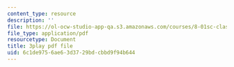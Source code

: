 ```yaml
---
content_type: resource
description: ''
file: https://ol-ocw-studio-app-qa.s3.amazonaws.com/courses/8-01sc-classical-mechanics-fall-2016/6c1de9756ae63d3729bdcbbd9f94b644_63U4_OxohOw.pdf
file_type: application/pdf
resourcetype: Document
title: 3play pdf file
uid: 6c1de975-6ae6-3d37-29bd-cbbd9f94b644
---
```

